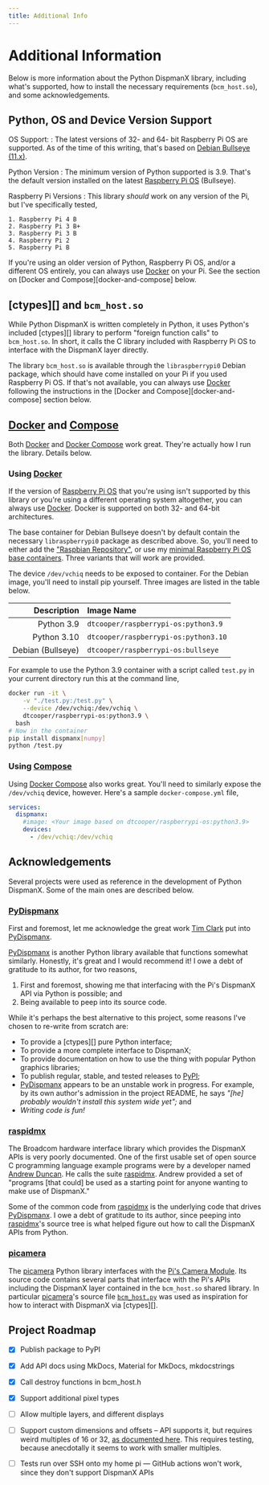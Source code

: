 ```yaml
---
title: Additional Info
---
```


# Additional Information

Below is more information about the Python DispmanX library, including
what's supported, how to install the necessary requirements (`bcm_host.so`), and some
acknowledgements.

## Python, OS and Device Version Support

OS Support:
:   The latest versions of 32- and 64- bit Raspberry Pi OS are supported. As of
    the time of this writing, that's based on
    [Debian Bullseye (11.x)][debian-bullseye].

Python Version
:   The minimum version of Python supported is 3.9. That's the default version
    installed on the latest [Raspberry Pi OS][pi-os] (Bullseye).

Raspberry Pi Versions
:   This library _should_ work on any version of the Pi, but I've specifically
    tested,

    1. Raspberry Pi 4 B
    2. Raspberry Pi 3 B+
    3. Raspberry Pi 3 B
    4. Raspberry Pi 2
    5. Raspberry Pi B

If you're using an older version of Python, Raspberry Pi OS, and/or a different OS
entirely, you can always use [Docker] on your Pi. See the section on
[Docker and Compose][docker-and-compose] below.


## [ctypes][] and `bcm_host.so`

While Python DispmanX is written completely in Python, it uses Python's included
[ctypes][] library to perform "foreign function calls" to `bcm_host.so`. In
short, it calls the C library included with Raspberry Pi OS to interface with
the DispmanX layer directly.

The library `bcm_host.so` is available through the `libraspberrypi0` Debian
package, which should have come installed on your Pi if you used Raspberry Pi
OS. If that's not available, you can always use [Docker] following the
instructions in the [Docker and Compose][docker-and-compose] section below.


## [Docker] and [Compose]

Both [Docker] and [Docker Compose][Compose] work great. They're actually how I run
the library. Details below.

### Using [Docker]

If the version of [Raspberry Pi OS][pi-os] that you're using isn't supported by
this library or you're using a different operating system altogether, you can
always use [Docker]. Docker is supported on both 32- and 64-bit architectures.

The base container for Debian Bullseye doesn't by default contain the necessary
`libraspberrypi0` package as described above. So, you'll need to either add the
["Raspbian Repository"][raspbian-repo], or use my
[minimal Raspberry Pi OS base containers][pi-base-containers]. Three variants
that will work are provided.

The device `/dev/vchiq` needs to be exposed to container. For the Debian image,
you'll need to install pip yourself. Three images are listed in the table below.

| Description       | Image Name                           |
|------------------:|:-------------------------------------|
| Python 3.9        | `dtcooper/raspberrypi-os:python3.9`  |
| Python 3.10       | `dtcooper/raspberrypi-os:python3.10` |
| Debian (Bullseye) | `dtcooper/raspberrypi-os:bullseye`   |

For example to use the Python 3.9 container with a script called `test.py` in
your current directory run this at the command line,

```bash
docker run -it \
    -v "./test.py:/test.py" \
    --device /dev/vchiq:/dev/vchiq \
    dtcooper/raspberrypi-os:python3.9 \
  bash
# Now in the container
pip install dispmanx[numpy]
python /test.py
```

### Using [Compose]

Using [Docker Compose][compose] also works great. You'll need to similarly
expose the `/dev/vchiq` device, however. Here's a sample `docker-compose.yml`
file,

```yaml title="docker-compose.yml"
services:
  dispmanx:
    #image: <Your image based on dtcooper/raspberrypi-os:python3.9>
    devices:
      - /dev/vchiq:/dev/vchiq
```


## Acknowledgements

Several projects were used as reference in the development of Python DispmanX. Some
of the main ones are described below.

### [PyDispmanx]

First and foremost, let me acknowledge the great work [Tim Clark] put into
[PyDispmanx].

[PyDispmanx] is another Python library available that functions somewhat
similarly. Honestly, it's great and I would recommend it! I owe a debt of
gratitude to its author, for two reasons,

1. First and foremost, showing me that interfacing with the Pi's DispmanX API
   via Python is possible; and
2. Being available to peep into its source code.

While it's perhaps the best alternative to this project, some reasons I've
chosen to re-write from scratch are:

 * To provide a [ctypes][] pure Python interface;
 * To provide a more complete interface to DispmanX;
 * To provide documentation on how to use the thing with popular Python
   graphics libraries;
 * To publish regular, stable, and tested releases to [PyPI];
 * [PyDispmanx] appears to be an unstable work in progress. For
   example, by its own author's admission in the project README, he says
   _"\[he\] probably wouldn't install this system wide yet";_ and
 * _Writing code is fun!_

### [raspidmx]

The Broadcom hardware interface library which provides the DispmanX APIs is very
poorly documented. One of the first usable set of open source C programming
language example programs were by a developer named
[Andrew Duncan]. He calls the suite [raspidmx]. Andrew
provided a set of "programs [that could] be used as a starting point for anyone
wanting to make use of DispmanX."

Some of the common code from [raspidmx] is the underlying code that drives
[PyDispmanx]. I owe a debt of gratitude to its author, since peeping into
[raspidmx]'s source tree is what helped figure out how to call the DispmanX APIs
from Python.

### [picamera]

The [picamera] Python library interfaces with the
[Pi's Camera Module][pi-camera-module]. Its source code contains several parts
that interface with the Pi's APIs including the DispmanX layer contained in the
`bcm_host.so` shared library. In particular [picamera]'s source file
[`bcm_host.py`][bcm-host-py] was used as inspiration for how to interact with
DispmanX via [ctypes][].

## Project Roadmap

- [x] Publish package to PyPI
- [x] Add API docs using MkDocs, Material for MkDocs, mkdocstrings
- [x] Call destroy functions in bcm_host.h
- [x] Support additional pixel types
- [ ] Allow multiple layers, and different displays
- [ ] Support custom dimensions and offsets – API supports it, but requires weird
    multiples of 16 or 32, [as documented here][picamera-overlay-docs]. This
    requires testing, because anecdotally it seems to work with smaller multiples.
- [ ] Tests run over SSH onto my home pi &mdash; GitHub actions won't work,
    since they don't support DispmanX APIs


[andrew duncan]: https://github.com/andrewfrommelbourne
[bcm-host-py]: https://github.com/waveform80/picamera/blob/master/picamera/bcm_host.py
[compose]: https://docs.docker.com/compose/
[debian-bullseye]: https://www.debian.org/releases/bullseye/
[docker]: https://www.docker.com/
[pi-base-containers]: https://github.com/dtcooper/raspberrypi-os-docker
[pi-camera-module]: https://projects.raspberrypi.org/en/projects/getting-started-with-picamera
[pi-os]: https://www.raspberrypi.com/software/
[picamera-overlay-docs]: https://picamera.readthedocs.io/en/release-1.13/api_renderers.html#picamera.PiOverlayRenderer
[picamera]: https://picamera.readthedocs.io/
[pydispmanx]: https://github.com/eclispe/pydispmanx
[pypi]: https://pypi.org/
[raspbian-repo]: https://www.raspbian.org/RaspbianRepository
[raspidmx]: https://github.com/andrewfrommelbourne/raspidmx
[tim clark]: https://twitter.com/eclispe
